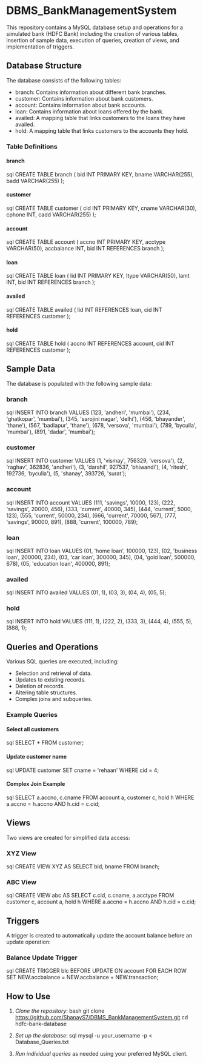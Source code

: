 # DBMS_BankManagementSystem


This repository contains a MySQL database setup and operations for a simulated bank (HDFC Bank) including the creation of various tables, insertion of sample data, execution of queries, creation of views, and implementation of triggers.

## Database Structure

The database consists of the following tables:
- branch: Contains information about different bank branches.
- customer: Contains information about bank customers.
- account: Contains information about bank accounts.
- loan: Contains information about loans offered by the bank.
- availed: A mapping table that links customers to the loans they have availed.
- hold: A mapping table that links customers to the accounts they hold.

### Table Definitions

#### branch
sql
CREATE TABLE branch (
    bid INT PRIMARY KEY,
    bname VARCHAR(255),
    badd VARCHAR(255)
);


#### customer
sql
CREATE TABLE customer (
    cid INT PRIMARY KEY,
    cname VARCHAR(30),
    cphone INT,
    cadd VARCHAR(255)
);


#### account
sql
CREATE TABLE account (
    accno INT PRIMARY KEY,
    acctype VARCHAR(50),
    accbalance INT,
    bid INT REFERENCES branch
);


#### loan
sql
CREATE TABLE loan (
    lid INT PRIMARY KEY,
    ltype VARCHAR(50),
    lamt INT,
    bid INT REFERENCES branch
);


#### availed
sql
CREATE TABLE availed (
    lid INT REFERENCES loan,
    cid INT REFERENCES customer
);


#### hold
sql
CREATE TABLE hold (
    accno INT REFERENCES account,
    cid INT REFERENCES customer
);


## Sample Data

The database is populated with the following sample data:

### branch
sql
INSERT INTO branch VALUES (123, 'andheri', 'mumbai'), 
                          (234, 'ghatkopar', 'mumbai'), 
                          (345, 'sarojini nagar', 'delhi'), 
                          (456, 'bhayander', 'thane'), 
                          (567, 'badlapur', 'thane'), 
                          (678, 'versova', 'mumbai'), 
                          (789, 'byculla', 'mumbai'), 
                          (891, 'dadar', 'mumbai');


### customer
sql
INSERT INTO customer VALUES (1, 'vismay', 756329, 'versova'), 
                            (2, 'raghav', 362836, 'andheri'), 
                            (3, 'darshil', 927537, 'bhiwandi'), 
                            (4, 'ritesh', 192736, 'byculla'), 
                            (5, 'shanay', 393726, 'surat');


### account
sql
INSERT INTO account VALUES (111, 'savings', 10000, 123), 
                           (222, 'savings', 20000, 456), 
                           (333, 'current', 40000, 345), 
                           (444, 'current', 5000, 123), 
                           (555, 'current', 50000, 234), 
                           (666, 'current', 70000, 567), 
                           (777, 'savings', 90000, 891), 
                           (888, 'current', 100000, 789);


### loan
sql
INSERT INTO loan VALUES (01, 'home loan', 100000, 123), 
                        (02, 'business loan', 200000, 234), 
                        (03, 'car loan', 300000, 345), 
                        (04, 'gold loan', 500000, 678), 
                        (05, 'education loan', 400000, 891);


### availed
sql
INSERT INTO availed VALUES (01, 1), 
                           (03, 3), 
                           (04, 4), 
                           (05, 5);


### hold
sql
INSERT INTO hold VALUES (111, 1), 
                        (222, 2), 
                        (333, 3), 
                        (444, 4), 
                        (555, 5), 
                        (888, 1);


## Queries and Operations

Various SQL queries are executed, including:
- Selection and retrieval of data.
- Updates to existing records.
- Deletion of records.
- Altering table structures.
- Complex joins and subqueries.

### Example Queries

#### Select all customers
sql
SELECT * FROM customer;


#### Update customer name
sql
UPDATE customer 
SET cname = 'rehaan' 
WHERE cid = 4;


#### Complex Join Example
sql
SELECT a.accno, c.cname 
FROM account a, customer c, hold h 
WHERE a.accno = h.accno AND h.cid = c.cid;


## Views

Two views are created for simplified data access:

### XYZ View
sql
CREATE VIEW XYZ AS 
SELECT bid, bname 
FROM branch;


### ABC View
sql
CREATE VIEW abc AS 
SELECT c.cid, c.cname, a.acctype 
FROM customer c, account a, hold h 
WHERE a.accno = h.accno AND h.cid = c.cid;


## Triggers

A trigger is created to automatically update the account balance before an update operation:

### Balance Update Trigger
sql
CREATE TRIGGER blc 
BEFORE UPDATE ON account 
FOR EACH ROW 
SET NEW.accbalance = NEW.accbalance + NEW.transaction;


## How to Use

1. *Clone the repository*:
   bash
   git clone https://github.com/ShanayS7/DBMS_BankManagementSystem.git
   cd hdfc-bank-database
   

2. *Set up the database*:
   sql
   mysql -u your_username -p < Database_Queries.txt
   

3. *Run individual queries* as needed using your preferred MySQL client.
